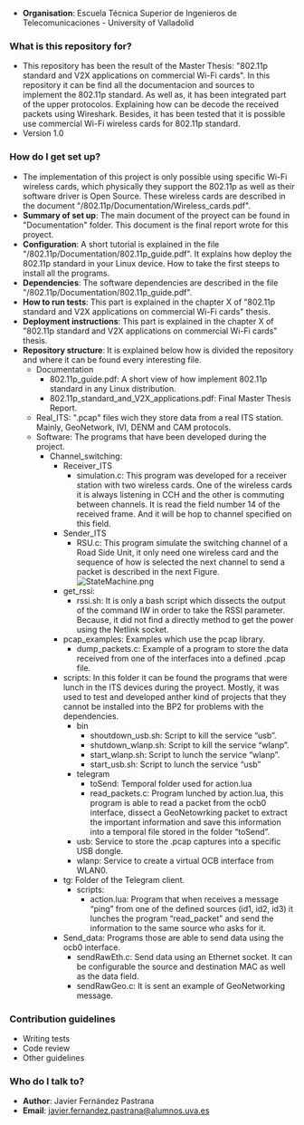 * **Organisation**: Escuela Técnica Superior de Ingenieros de Telecomunicaciones - University of Valladolid

### What is this repository for? ###

* This repository has been the result of the Master Thesis: "802.11p standard and V2X applications on commercial Wi-Fi cards". In this repository it can be find all the documentacion and sources to implement the 802.11p standard. As well as, it has been integrated part of the upper protocolos. Explaining how can be decode the received packets using Wireshark. Besides, it has been tested that it is possible use commercial Wi-Fi wireless cards for 802.11p standard.
* Version 1.0

### How do I get set up? ###
* The implementation of this project is only possible using specific Wi-Fi wireless cards, which physically they support the 802.11p as well as their software driver is Open Source. These wireless cards are described in the document "/802.11p/Documentation/Wireless_cards.pdf".
* **Summary of set up**: The main document of the proyect can be found in "Documentation" folder. This document is the final report wrote for this proyect.
* **Configuration**: A short tutorial is explained in the file "/802.11p/Documentation/802.11p_guide.pdf". It explains how deploy the 802.11p standard in your Linux device. How to take the first steeps to install all the programs. 
* **Dependencies**: The software dependencies are described in the file "/802.11p/Documentation/802.11p_guide.pdf".  
* **How to run tests**: This part is explained in the chapter X of "802.11p standard and V2X applications on commercial Wi-Fi cards" thesis.
* **Deployment instructions**: This part is explained in the chapter X of "802.11p standard and V2X applications on commercial Wi-Fi cards" thesis.
* **Repository structure**: It is explained below how is divided the repository and where it can be found every interesting file.
  * Documentation
    * 802.11p_guide.pdf: A short view of how implement 802.11p standard in any Linux distribution.
    * 802.11p_standard_and_V2X_applications.pdf: Final Master Thesis Report. 
  * Real_ITS: ".pcap" files wich they store data from a real ITS station. Mainly, GeoNetwork, IVI, DENM and CAM protocols.
  * Software: The programs that have been developed during the project.
    * Channel_switching:
      * Receiver_ITS
        * simulation.c: This program was developed for a receiver station with two wireless cards. One of the wireless cards it is always listening in CCH and the other is commuting between channels. It is read the field number 14 of the received frame. And it will be hop to channel specified on this field.
      * Sender_ITS
        * RSU.c: This program simulate the switching channel of a Road Side Unit, it only need one wireless card and the sequence of how is selected the next channel to send a packet is described in the next Figure.
![StateMachine.png](https://bitbucket.org/repo/zbyqKG/images/2270663200-StateMachine.png)
      * get_rssi:
        * rssi.sh: It is only a bash script which dissects the output of the command IW in order to take the RSSI parameter. Because, it did not find a directly method to get the power using the Netlink socket.
      * pcap_examples: Examples which use the pcap library.
        * dump_packets.c: Example of a program to store the data received from one of the interfaces into a defined .pcap file.  
      * scripts: In this folder it can be found the programs that were lunch in the ITS devices during the proyect. Mostly, it was used to test and developed anther kind of projects that they cannot be installed into the BP2 for problems with the dependencies.
        * bin
          * shoutdown_usb.sh: Script to kill the service “usb”.
          * shutdown_wlanp.sh: Script to kill the service “wlanp”.
          * start_wlanp.sh: Script to lunch the service “wlanp”.
          * start_usb.sh: Script to lunch the service “usb”
        * telegram
          * toSend: Temporal folder used for action.lua
          * read_packets.c: Program lunched by action.lua, this program is able to read a packet from the ocb0 interface, dissect a GeoNetowrking packet to extract the important information and save this information into a temporal file stored in the folder “toSend”. 
        * usb: Service to store the .pcap captures into a specific USB dongle. 
        * wlanp: Service to create a virtual OCB interface from WLAN0.
      * tg: Folder of the Telegram client.
        * scripts: 
          * action.lua: Program that when receives a message “ping” from one of the defined sources (id1, id2, id3) it lunches the program “read_packet” and send the information to the same source who asks for it.
       * Send_data: Programs those are able to send data using the ocb0 interface.
          * sendRawEth.c: Send data using an Ethernet socket. It can be configurable the source and destination MAC as well as the data field.
          * sendRawGeo.c: It is sent an example of GeoNetworking message.
### Contribution guidelines ###

* Writing tests
* Code review
* Other guidelines

### Who do I talk to? ###

* **Author**: Javier Fernández Pastrana 
* **Email**: javier.fernandez.pastrana@alumnos.uva.es
